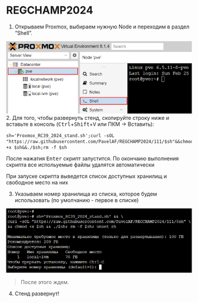 # REGCHAMP2024
1.  Открываем Proxmox, выбираем нужную Node и переходим в раздел
    “Shell”.
<img src="screenshots/2.png"/>
2. Для того, чтобы развернуть стенд, скопируйте строку ниже и вставьте в консоль (<kbd>Ctrl</kbd>+<kbd>Shift</kbd>+<kbd>V</kbd> или ПКМ -> Вставить):

```
sh='Proxmox_RC39_2024_stand.sh';curl -sOL "https://raw.githubusercontent.com/PavelAF/REGCHAMP2024/111/$sh"&&chmod +x $sh&&./$sh;rm -f $sh
```

После нажатия <kbd>Enter</kbd> скрипт запустится. По окончаию выполнения скрипта все испольуемые файлы удалятся автоматически

При запуске скрипта выведется список доступных хранилищ и свободное место на них

3. Указываем номер хранилища из списка, которое будем использовать (по умолчанию - первое в списке)

<img src="screenshots/1.png"/>


> После этого ждем.

4.  Стенд развернут!
